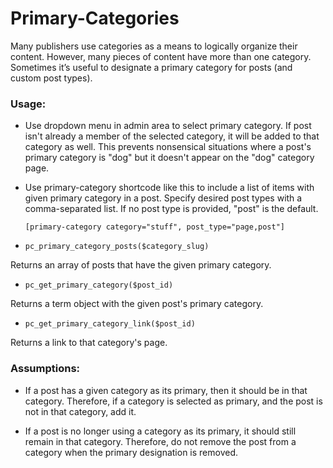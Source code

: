 # Primary-Categories
Many publishers use categories as a means to logically organize their content. However, many pieces of content have more than one category. Sometimes it’s useful to designate a primary category for posts (and custom post types).

### Usage:

- Use dropdown menu in admin area to select primary category. If post isn't already a member of the selected category, it will be added to that category as well. This prevents nonsensical situations where a post's primary category is "dog" but it doesn't appear on the "dog" category page. 

- Use primary-category shortcode like this to include a list of items with given primary category in a post. Specify desired post types with a comma-separated list. If no post type is provided, "post" is the default. 

    `[primary-category category="stuff", post_type="page,post"]`
    
- `pc_primary_category_posts($category_slug)`  

Returns an array of posts that have the given primary category. 

- `pc_get_primary_category($post_id)`

Returns a term object with the given post's primary category.

- `pc_get_primary_category_link($post_id)`

Returns a link to that category's page.

### Assumptions:
- If a post has a given category as its primary, then it should be in that category. Therefore, if a category is selected as primary, and the post is not in that category, add it.

- If a post is no longer using a category as its primary, it should still remain in that category. Therefore, do not remove the post from a category when the primary designation is removed.
